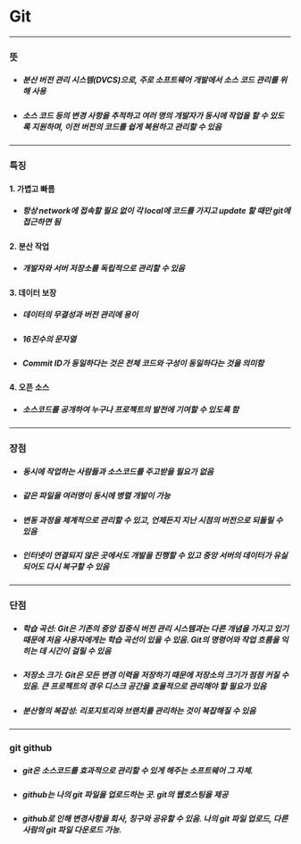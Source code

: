 # Git
---
### 뜻
* ##### 분산 버전 관리 시스템(DVCS)으로, 주로 소프트웨어 개발에서 소스 코드 관리를 위해 사용 
* ##### 소스 코드 등의 변경 사항을 추적하고 여러 명의 개발자가 동시에 작업을 할 수 있도록 지원하며, 이전 버전의 코드를 쉽게 복원하고 관리할 수 있음
---
### 특징
#### 1. 가볍고 빠름
* ##### 항상 network에 접속할 필요 없이 각 local에 코드를 가지고 update 할 때만 git에 접근하면 됨
#### 2. 분산 작업
* ##### 개발자와 서버 저장소를 독립적으로 관리할 수 있음
#### 3. 데이터 보장
* ##### 데이터의 무결성과 버전 관리에 용이
* ##### 16진수의 문자열
* ##### Commit ID가 동일하다는 것은 전체 코드와 구성이 동일하다는 것을 의미함
#### 4. 오픈 소스
* ##### 소스코드를 공개하여 누구나 프로젝트의 발전에 기여할 수 있도록 함
---
### 장점
* ##### 동시에 작업하는 사람들과 소스코드를 주고받을 필요가 없음
* ##### 같은 파일을 여러명이 동시에 병렬 개발이 가능
* ##### 변동 과정을 체계적으로 관리할 수 있고, 언제든지 지난 시점의 버전으로 되돌릴 수 있음
* ##### 인터넷이 연결되지 않은 곳에서도 개발을 진행할 수 있고 중앙 서버의 데이터가 유실되어도 다시 복구할 수 있음
---
### 단점
* ##### 학습 곡선: Git은 기존의 중앙 집중식 버전 관리 시스템과는 다른 개념을 가지고 있기 때문에 처음 사용자에게는 학습 곡선이 있을 수 있음. Git의 명령어와 작업 흐름을 익히는 데 시간이 걸릴 수 있음
* ##### 저장소 크기: Git은 모든 변경 이력을 저장하기 때문에 저장소의 크기가 점점 커질 수 있음. 큰 프로젝트의 경우 디스크 공간을 효율적으로 관리해야 할 필요가 있음
* ##### 분산형의 복잡성: 리포지토리와 브랜치를 관리하는 것이 복잡해질 수 있음
---
### git github 
* ##### git은 소스코드를 효과적으로 관리할 수 있게 해주는 소프트웨어 그 자체.
* ##### github는 나의 git 파일을 업로드하는 곳. git의 웹호스팅을 제공
* ##### github로 인해 변경사항을 회사, 칭구와 공유할 수 있음. 나의 git 파일 업로드, 다른 사람의 git 파일 다운로드 가능.
